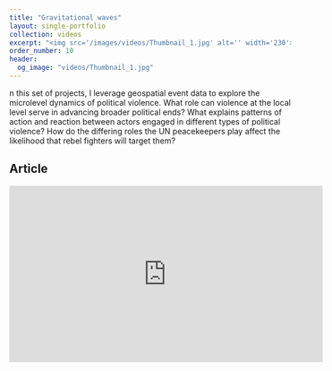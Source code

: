 ```yaml
---
title: "Gravitational waves"
layout: single-portfolio
collection: videos
excerpt: "<img src='/images/videos/Thumbnail_1.jpg' alt='' width='230'>"
order_number: 10
header: 
  og_image: "videos/Thumbnail_1.jpg"
---
```


n this set of projects, I leverage geospatial event data to explore the microlevel dynamics of political violence. What role can violence at the local level serve in advancing broader political ends? What explains patterns of action and reaction between actors engaged in different types of political violence? How do the differing roles the UN peacekeepers play affect the likelihood that rebel fighters will target them?

## Article

<iframe width="560" height="315" src="https://www.youtube.com/embed/Z_fO5kNvwNE" title="YouTube video player" frameborder="0" allow="accelerometer; autoplay; clipboard-write; encrypted-media; gyroscope; picture-in-picture; web-share" allowfullscreen></iframe>